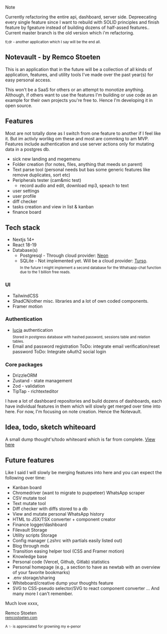 > [!NOTE]  
> Currently refactoring the entire api, dashboard, server side. Depreecating every single feature since I want to rebuild with SOLID principles and finish feature by fgeature instead of building dozens of half-assed features.. Current master branch is the old version which i'm refactoring.

<sub>tl;dr - another application which I say will be the end all.</sub>

## Notevault - by Remco Stoeten

This is an application that in the future will be a collection of all kinds of application, features, and utility tools I've made over the past year(s) for easy personal access.

This won't be a SaaS for others or an attempt to monotize anything. Although, if others want to use the features I'm building or use code as an example for their own projects you're free to. Hence I'm developing it in open source.

## Features

Most are not totally done as I switch from one feature to another if I feel like it. But im activly worlikg om these and most are commkng to am MVP. Features include authentication and use server actions only for mutating data in a postgres db.

-   sick new landing and megemenu
-   Folder creation (for notes, files, anything that meeds sn parent)
-   Text parse tool (personal needs but bas some generic features like remove duplicates, sort etc)
-   Peripherals tester (cam&mic test)
    -   record audio and edit, download mp3, speach to text
-   user settings
-   user profile
-   diff checker
-   tasks creation and view in list & kanban
-   finance board

## Tech stack

-   Nextjs 14+
-   React 18-19
-   Database(s)
    -   Postgresql - Through cloud provider: [Neon](https://neon.tech/)
    -   SQLite - Not implemented yet. Will be a cloud provider: [Turso](https://turso.tech).  
         <sub>In the future I might implement a second database
        for the Whatsapp-chat function due to the 1 billion free reads.</sub>

### UI

-   TailwindCSS
-   ShadCN/other misc. libraries and a lot of own coded components.
-   Framer motion

### Authentication

-   [lucia](https://lucia-auth.com) authentication  
    <sub>Stored in postgress database with hashed password, sessions table and relation tables.</sub>
-   Email and password registration
    ToDo: integrate email verification/reset password
    ToDo: Integrate oAuth2 social login

### Core packages

-   DrizzleORM
-   Zustand - state management
-   Zod - validation
-   TipTap - richtexteditor

I have a lot of dashboard repositories and build dozens of dashboards, each have individual features in them which will slowly get merged over time into here. For now, I'm focusing on note creation. Hence the Notevault.

## Idea, todo, sketch whiteoard

A small dump thought's/todo whiteoard which is far from complete. [View here](https://excalidraw.com/#json=uNBSS85x6CsiYGm-v1bKa,eN2Z5Zav4QdBsfw5LuDKtw)

## Future features

Like I said I will slowly be merging features into here and you can expect the following over time:

-   Kanban board
-   Chromedriver (want to migrate to puppeteer) WhatsApp scraper
-   CSV mutate tool
-   Text mutate tool
-   Diff checker with diffs stored to a db
-   View and mutate personal WhatsApp history
-   HTML to JSX/TSX converter + component creator
-   Finance logger/dashboard
-   Filevault Storage
-   Utility scripts Storage
-   Config manager (.zshrc with partials easily listed out)
-   Blog through mdx
-   Transition easing helper tool (CSS and Framer motion)
-   Knowledge base
-   Personal code (Vercel, Github, Gitlab) statistics
-   Personal homepage (e.g., a section to have as newtab with an overview of your favorite bookmarks)
-   .env storage/sharing
-   Whiteboard/creative dump your thoughts feature
-   SVG to CSS-pseudo selector/SVG to react component converter
    ... And many more I can't remember.

Much love xxxx,

Remco Stoeten  
<sub>[remcostoeten.com](https://remcostoeten.com)</sub>

<sub>A ✨ is appreciated for growning my e-penor</sub>

